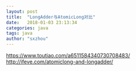 ```yaml
---
layout: post
title:  "LongAdder与AtomicLong对比"
date:   2018-01-03 23:13:34
categories: java
tags: java
author: "sxzhou"
---  
```


https://www.toutiao.com/a6511584340730708483/  
http://ifeve.com/atomiclong-and-longadder/  
